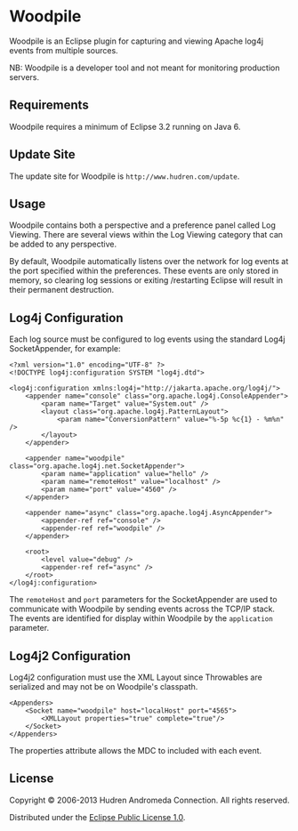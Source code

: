 # Woodpile

Woodpile is an Eclipse plugin for capturing and viewing Apache log4j events from multiple sources.

NB: Woodpile is a developer tool and not meant for monitoring production servers.

## Requirements

Woodpile requires a minimum of Eclipse 3.2 running on Java 6.

## Update Site

The update site for Woodpile is `http://www.hudren.com/update`.

## Usage

Woodpile contains both a perspective and a preference panel called Log Viewing. There are several views within the Log Viewing category that can be added to any perspective.

By default, Woodpile automatically listens over the network for log events at the port specified within the preferences. These events are only stored in memory, so clearing log sessions or exiting /restarting Eclipse will result in their permanent destruction.

## Log4j Configuration

Each log source must be configured to log events using the standard Log4j SocketAppender, for example:

<pre><code>&lt;?xml version="1.0" encoding="UTF-8" ?&gt;
&lt;!DOCTYPE log4j:configuration SYSTEM "log4j.dtd"&gt;

&lt;log4j:configuration xmlns:log4j="http://jakarta.apache.org/log4j/"&gt;
	&lt;appender name="console" class="org.apache.log4j.ConsoleAppender"&gt;
		&lt;param name="Target" value="System.out" /&gt;
		&lt;layout class="org.apache.log4j.PatternLayout"&gt;
			&lt;param name="ConversionPattern" value="%-5p %c{1} - %m%n" /&gt;
		&lt;/layout&gt;
	&lt;/appender&gt;

	&lt;appender name="woodpile" class="org.apache.log4j.net.SocketAppender"&gt;
		&lt;param name="application" value="hello" /&gt;
		&lt;param name="remoteHost" value="localhost" /&gt;
		&lt;param name="port" value="4560" /&gt;
	&lt;/appender&gt;

	&lt;appender name="async" class="org.apache.log4j.AsyncAppender"&gt;
		&lt;appender-ref ref="console" /&gt;
		&lt;appender-ref ref="woodpile" /&gt;
	&lt;/appender&gt;

	&lt;root&gt;
		&lt;level value="debug" /&gt;
		&lt;appender-ref ref="async" /&gt;
	&lt;/root&gt;
&lt;/log4j:configuration&gt;
</code></pre>


The `remoteHost` and `port` parameters for the SocketAppender are used to communicate with Woodpile by sending events across the TCP/IP stack. The events are identified for display within Woodpile by the `application` parameter.

## Log4j2 Configuration

Log4j2 configuration must use the XML Layout since Throwables are serialized and may not be on Woodpile's classpath.

<pre><code>&lt;Appenders&gt;
	&lt;Socket name="woodpile" host="localHost" port="4565"&gt;
		&lt;XMLLayout properties="true" complete="true"/&gt;
	&lt;/Socket&gt;
&lt;/Appenders&gt;
</code></pre>

The properties attribute allows the MDC to included with each event.

## License

Copyright &copy; 2006-2013 Hudren Andromeda Connection. All rights reserved.

Distributed under the [Eclipse Public License 1.0](http://opensource.org/licenses/eclipse-1.0.php).
